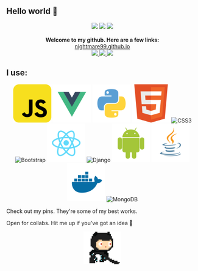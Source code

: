 ## Hello world 👋
<p align="center">
  <img src="https://thumbs.gfycat.com/PepperyShallowKentrosaurus.webp" width=100>
  <img src="https://thumbs.gfycat.com/FeminineRemarkableChuckwalla-max-1mb.gif" width=100>
  <img src="https://thumbs.gfycat.com/PepperyShallowKentrosaurus.webp" width=100>
  <br><br>
  <strong>
    Welcome to my github. Here are a few links:
  </strong>
  <br>
  <a href="https://nightmare99.github.io">
    nightmare99.github.io
  </a>
  <br>
  <a href="https://www.facebook.com/ekat99/">
    <img src="https://hackernoon.com/photos/PrB8ElNwFUY9FJD7Kw2aUJtm1UW2-859b2i4p" width=50>
  </a>
  <a href="https://www.linkedin.com/in/vishal-kumar-91236a154/">
    <img src="https://hackernoon.com/photos/PrB8ElNwFUY9FJD7Kw2aUJtm1UW2-cjw12i45" width=50>
  </a>
  <a href="https://www.youtube.com/channel/UCiRztkBiAFZKl85UB8AObzw?view_as=subscriber">
    <img src="https://hackernoon.com/photos/PrB8ElNwFUY9FJD7Kw2aUJtm1UW2-pi1q2icy" width=50>
  </a>
</p>

## I use:
<p align="center">
    <img src="https://raw.githubusercontent.com/edent/SuperTinyIcons/master/images/svg/javascript.svg" title="Javascript" width=100>
    <img src="https://raw.githubusercontent.com/edent/SuperTinyIcons/master/images/svg/vue.svg" title="VueJS" width=100>
    <img src="https://raw.githubusercontent.com/edent/SuperTinyIcons/master/images/svg/python.svg" title="Python" width=100>
    <img src="https://raw.githubusercontent.com/edent/SuperTinyIcons/master/images/svg/html5.svg" title="HTML5" width=100>
    <img src="https://cdn.worldvectorlogo.com/logos/css3.svg" title="CSS3" width=100>
    <img src="https://upload.wikimedia.org/wikipedia/commons/b/b2/Bootstrap_logo.svg" title="Bootstrap" width=100>
    <img src="https://raw.githubusercontent.com/edent/SuperTinyIcons/master/images/svg/react.svg" title="React Native" width=100>
    <img src="https://cdn.freebiesupply.com/logos/large/2x/django-logo-svg-vector.svg" title="Django" width=70>
    <img src="https://raw.githubusercontent.com/edent/SuperTinyIcons/master/images/svg/android.svg" title="Android" width=100>
    <img src="https://raw.githubusercontent.com/edent/SuperTinyIcons/master/images/svg/java.svg" title="Java" width=100>
    <img src="https://raw.githubusercontent.com/edent/SuperTinyIcons/master/images/svg/docker.svg" title="Docker" width=100>
    <img src="https://static.javatpoint.com/mongodb/images/mongodb-tutorial.jpg" title="MongoDB" width=100>
</p>
Check out my pins. They're some of my best works.

Open for collabs. Hit me up if you've got an idea 🤘
<p align="center">
  <img src="https://github.com/Nightmare99/nightmare99/blob/master/img/github.gif?raw=true" width=100>
</p>
<!--
**Nightmare99/nightmare99** is a ✨ _special_ ✨ repository because its `README.md` (this file) appears on your GitHub profile.

Here are some ideas to get you started:

- 🔭 I’m currently working on ...
- 🌱 I’m currently learning ...
- 👯 I’m looking to collaborate on ...
- 🤔 I’m looking for help with ...
- 💬 Ask me about ...
- 📫 How to reach me: ...
- 😄 Pronouns: ...
- ⚡ Fun fact: ...
-->
